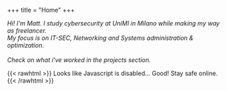 +++
title = "Home"
+++

_Hi! I'm Matt. I study cybersecurity at UniMI in Milano while making my way as freelancer.<br>My focus is on IT-SEC, Networking and Systems administration & optimization.<br> <br> Check on what i've worked in the projects section._

{{< rawhtml >}}
 		<noscript> Looks like Javascript is disabled... Good! Stay safe online. </noscript>
{{< /rawhtml >}}
